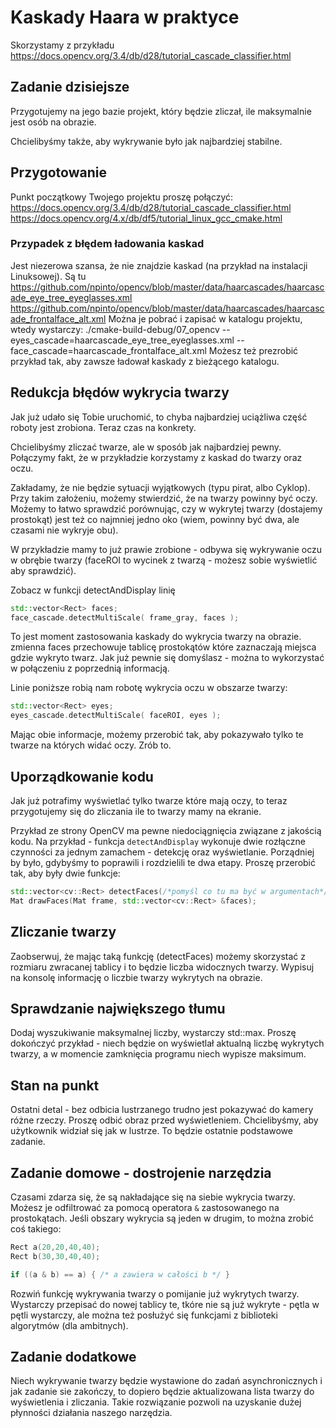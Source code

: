 # Kaskady Haara w praktyce

Skorzystamy z przykładu https://docs.opencv.org/3.4/db/d28/tutorial_cascade_classifier.html

## Zadanie dzisiejsze

Przygotujemy na jego bazie projekt, który będzie zliczał, ile maksymalnie jest osób na obrazie.

Chcielibyśmy także, aby wykrywanie było jak najbardziej stabilne.

## Przygotowanie

Punkt początkowy Twojego projektu proszę połączyć:
https://docs.opencv.org/3.4/db/d28/tutorial_cascade_classifier.html
https://docs.opencv.org/4.x/db/df5/tutorial_linux_gcc_cmake.html


### Przypadek z błędem ładowania kaskad

Jest niezerowa szansa, że nie znajdzie kaskad (na przykład na instalacji Linuksowej). Są tu
https://github.com/npinto/opencv/blob/master/data/haarcascades/haarcascade_eye_tree_eyeglasses.xml
https://github.com/npinto/opencv/blob/master/data/haarcascades/haarcascade_frontalface_alt.xml
Można je pobrać i zapisać w katalogu projektu, wtedy wystarczy:
./cmake-build-debug/07_opencv --eyes_cascade=haarcascade_eye_tree_eyeglasses.xml --face_cascade=haarcascade_frontalface_alt.xml
Możesz też prezrobić przykład tak, aby zawsze ładował kaskady z bieżącego katalogu.

## Redukcja błędów wykrycia twarzy

Jak już udało się Tobie uruchomić, to chyba najbardziej uciążliwa część roboty jest zrobiona. Teraz czas na konkrety.

Chcielibyśmy zliczać twarze, ale w sposób jak najbardziej pewny. Połączymy fakt, że w przykładzie korzystamy z kaskad do twarzy oraz oczu.

Zakładamy, że nie będzie sytuacji wyjątkowych (typu pirat, albo Cyklop). Przy takim założeniu, możemy stwierdzić, że na
twarzy powinny być oczy. Możemy to łatwo sprawdzić porównując, czy w wykrytej twarzy (dostajemy prostokąt) jest
też co najmniej jedno oko (wiem, powinny być dwa, ale czasami nie wykryje obu).

W przykładzie mamy to już prawie zrobione - odbywa się wykrywanie oczu w obrębie twarzy (faceROI to wycinek z twarzą - możesz sobie wyświetlić aby sprawdzić).

Zobacz w funkcji detectAndDisplay linię

```c++
std::vector<Rect> faces;
face_cascade.detectMultiScale( frame_gray, faces );
```

To jest moment zastosowania kaskady do wykrycia twarzy na obrazie. zmienna faces przechowuje tablicę prostokątów
które zaznaczają miejsca gdzie wykryto twarz. Jak już pewnie się domyślasz - można to wykorzystać w połączeniu
z poprzednią informacją.

Linie poniższe robią nam robotę wykrycia oczu w obszarze twarzy:

```c++
std::vector<Rect> eyes;
eyes_cascade.detectMultiScale( faceROI, eyes );
```

Mając obie informacje, możemy przerobić tak, aby pokazywało tylko te twarze na których widać oczy. Zrób to.

## Uporządkowanie kodu

Jak już potrafimy wyświetlać tylko twarze które mają oczy, to teraz przygotujemy się do zliczania ile to twarzy
mamy na ekranie.

Przykład ze strony OpenCV ma pewne niedociągnięcia związane z jakością kodu. Na przykład - funkcja ```detectAndDisplay```
wykonuje dwie rozłączne czynności za jednym zamachem - detekcję oraz wyświetlanie. Porządniej by było, gdybyśmy to
poprawili i rozdzielili te dwa etapy. Proszę przerobić tak, aby były dwie funkcje:

```c++
std::vector<cv::Rect> detectFaces(/*pomyśl co tu ma być w argumentach*/);
Mat drawFaces(Mat frame, std::vector<cv::Rect> &faces);
```

## Zliczanie twarzy

Zaobserwuj, że mając taką funkcję (detectFaces) możemy skorzystać z rozmiaru zwracanej tablicy i to będzie liczba widocznych twarzy.
Wypisuj na konsolę informację o liczbie twarzy wykrytych na obrazie.

## Sprawdzanie największego tłumu

Dodaj wyszukiwanie maksymalnej liczby, wystarczy std::max. Proszę dokończyć przykład - niech będzie on wyświetlał aktualną liczbę wykrytych twarzy, a w momencie zamknięcia programu niech wypisze maksimum.

## Stan na punkt

Ostatni detal  - bez odbicia lustrzanego trudno jest pokazywać do kamery różne rzeczy. Proszę odbić obraz przed wyświetleniem. Chcielibyśmy, aby
użytkownik widział się jak w lustrze. To będzie ostatnie podstawowe zadanie.

## Zadanie domowe - dostrojenie narzędzia

Czasami zdarza się, że są nakładające się na siebie wykrycia twarzy. Możesz je odfiltrować za pomocą operatora ```&``` zastosowanego na prostokątach.
Jeśli obszary wykrycia są jeden w drugim, to można zrobić coś takiego:

```c++
Rect a(20,20,40,40);
Rect b(30,30,40,40);

if ((a & b) == a) { /* a zawiera w całości b */ }
```

Rozwiń funkcję wykrywania twarzy o pomijanie już wykrytych twarzy. Wystarczy przepisać do nowej tablicy te,
tkóre nie są już wykryte - pętla w pętli wystarczy, ale można też posłużyć się funkcjami z biblioteki algorytmów (dla ambitnych).

###


## Zadanie dodatkowe

Niech wykrywanie twarzy będzie wystawione do zadań asynchronicznych i jak zadanie sie zakończy, to dopiero będzie aktualizowana lista twarzy do wyświetlenia i zliczania. Takie rozwiązanie pozwoli na uzyskanie dużej płynności działania naszego narzędzia.
